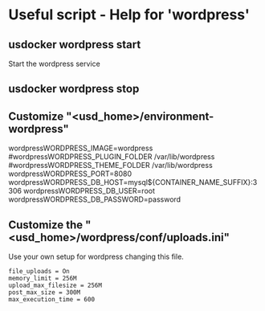 # Useful script - Help for 'wordpress'

## usdocker wordpress start

Start the wordpress service

## usdocker wordpress stop

## Customize "<usd_home>/environment-wordpress"

wordpressWORDPRESS_IMAGE=wordpress
#wordpressWORDPRESS_PLUGIN_FOLDER /var/lib/wordpress
#wordpressWORDPRESS_THEME_FOLDER /var/lib/wordpress
wordpressWORDPRESS_PORT=8080
wordpressWORDPRESS_DB_HOST=mysql${CONTAINER_NAME_SUFFIX}:3306
wordpressWORDPRESS_DB_USER=root
wordpressWORDPRESS_DB_PASSWORD=password

## Customize the "<usd_home>/wordpress/conf/uploads.ini"

Use your own setup for wordpress changing this file. 

```
file_uploads = On
memory_limit = 256M
upload_max_filesize = 256M
post_max_size = 300M
max_execution_time = 600
```
